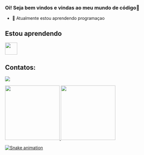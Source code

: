 ### Oi! Seja bem vindos e vindas ao meu mundo de código👋

- 🌱 Atualmente estou aprendendo programaçao

## Estou aprendendo

<img src="https://cdn.jsdelivr.net/gh/devicons/devicon/icons/git/git-original.svg" width="40" height="40"/>

## Contatos:

<div>

<a href="https://www.linkedin.com/in/ayanara" target="_blank"><img src="https://img.shields.io/badge/-LinkedIn-%230077B5?style=for-the-badge&logo=linkedin&logoColor=white" target="_blank"></a>   
</div>



<div>
<a href="https://github.com/ayanara">  
<img height="180em" src="https://github-readme-stats.vercel.app/api/top-langs/?ayanara&layout=compact&langs_count=7&theme=dracula"/>
<img height="180em" src="https://github-readme-stats.vercel.app/api?username=ayanara&show_icons=true&theme=dracula&include_all_commits=true&count_private=true"/>
</div>

![Snake animation](https://github.com/ayanara/ayanara/blob/output/github-contribution-grid-snake.svg)
